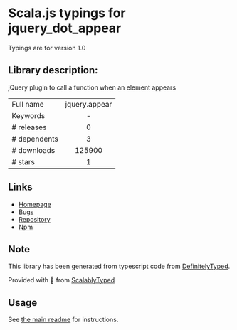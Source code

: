 
# Scala.js typings for jquery_dot_appear

Typings are for version 1.0

## Library description:
jQuery plugin to call a function when an element appears

|                    |                 |
| ------------------ | :-------------: |
| Full name          | jquery.appear |
| Keywords           | - |
| # releases         | 0 |
| # dependents       | 3 |
| # downloads        | 125900 |
| # stars            | 1 |

## Links
- [Homepage](https://github.com/bas2k/jquery.appear#readme)
- [Bugs](https://github.com/bas2k/jquery.appear/issues)
- [Repository](https://github.com/bas2k/jquery.appear)
- [Npm](https://www.npmjs.com/package/jquery.appear)
    


## Note
This library has been generated from typescript code from [DefinitelyTyped](https://definitelytyped.org).

Provided with :purple_heart: from [ScalablyTyped](https://github.com/oyvindberg/ScalablyTyped)

## Usage
See [the main readme](../../readme.md) for instructions.



